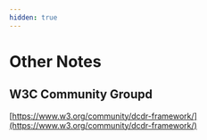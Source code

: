 ```yaml
---
hidden: true
---
```


# Other Notes



## W3C Community Groupd

[https://www.w3.org/community/dcdr-framework/](https://www.w3.org/community/dcdr-framework/)


